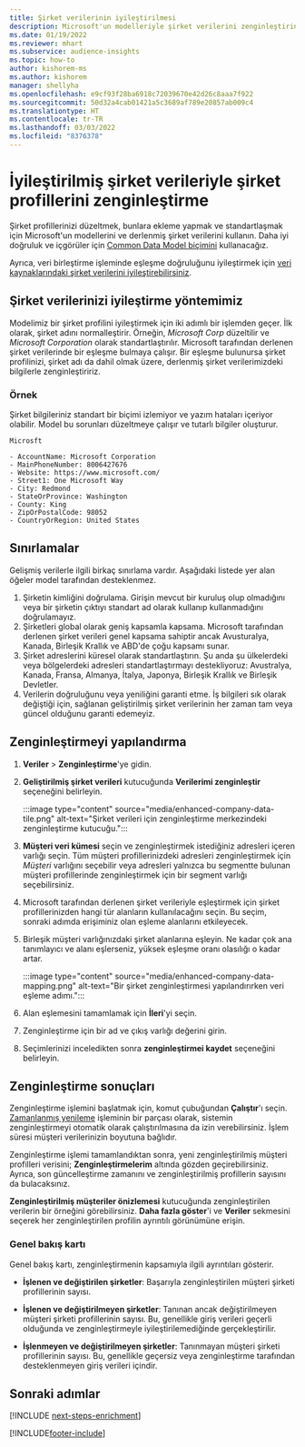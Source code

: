 ```yaml
---
title: Şirket verilerinin iyileştirilmesi
description: Microsoft'un modelleriyle şirket verilerini zenginleştirin ve normalleştirin.
ms.date: 01/19/2022
ms.reviewer: mhart
ms.subservice: audience-insights
ms.topic: how-to
author: kishorem-ms
ms.author: kishorem
manager: shellyha
ms.openlocfilehash: e9cf93f28ba6918c72039670e42d26c8aaa7f922
ms.sourcegitcommit: 50d32a4cab01421a5c3689af789e20857ab009c4
ms.translationtype: HT
ms.contentlocale: tr-TR
ms.lasthandoff: 03/03/2022
ms.locfileid: "8376378"
---
```

# <a name="enrichment-of-company-profiles-with-enhanced-company-data"></a>İyileştirilmiş şirket verileriyle şirket profillerini zenginleştirme

Şirket profillerinizi düzeltmek, bunlara ekleme yapmak ve standartlaşmak için Microsoft'un modellerini ve derlenmiş şirket verilerini kullanın. Daha iyi doğruluk ve içgörüler için [Common Data Model biçimini](/common-data-model/schema/core/applicationcommon/account) kullanacağız.

Ayrıca, veri birleştirme işleminde eşleşme doğruluğunu iyileştirmek için [veri kaynaklarındaki şirket verilerini iyileştirebilirsiniz](data-sources-enrichment.md). 

## <a name="how-we-enhance-company-data"></a>Şirket verilerinizi iyileştirme yöntemimiz

Modelimiz bir şirket profilini iyileştirmek için iki adımlı bir işlemden geçer. İlk olarak, şirket adını normalleştirir. Örneğin, *Microsoft Corp* düzeltilir ve *Microsoft Corporation* olarak standartlaştırılır. Microsoft tarafından derlenen şirket verilerinde bir eşleşme bulmaya çalışır. Bir eşleşme bulunursa şirket profilinizi, şirket adı da dahil olmak üzere, derlenmiş şirket verilerimizdeki bilgilerle zenginleştiririz.


### <a name="example"></a>Örnek

Şirket bilgileriniz standart bir biçimi izlemiyor ve yazım hataları içeriyor olabilir. Model bu sorunları düzeltmeye çalışır ve tutarlı bilgiler oluşturur.

```Input
Microsft
```

```Output
- AccountName: Microsoft Corporation
- MainPhoneNumber: 8006427676
- Website: https://www.microsoft.com/
- Street1: One Microsoft Way
- City: Redmond
- StateOrProvince: Washington
- County: King
- ZipOrPostalCode: 98052
- CountryOrRegion: United States
```

## <a name="limitations"></a>Sınırlamalar

Gelişmiş verilerle ilgili birkaç sınırlama vardır. Aşağıdaki listede yer alan öğeler model tarafından desteklenmez.

1.  Şirketin kimliğini doğrulama. Girişin mevcut bir kuruluş olup olmadığını veya bir şirketin çıktıyı standart ad olarak kullanıp kullanmadığını doğrulamayız.
2.  Şirketleri global olarak geniş kapsamla kapsama. Microsoft tarafından derlenen şirket verileri genel kapsama sahiptir ancak Avusturalya, Kanada, Birleşik Krallık ve ABD'de çoğu kapsamı sunar.
3.  Şirket adreslerini küresel olarak standartlaştırın. Şu anda şu ülkelerdeki veya bölgelerdeki adresleri standartlaştırmayı destekliyoruz: Avustralya, Kanada, Fransa, Almanya, İtalya, Japonya, Birleşik Krallık ve Birleşik Devletler.
4.  Verilerin doğruluğunu veya yeniliğini garanti etme. İş bilgileri sık olarak değiştiği için, sağlanan geliştirilmiş şirket verilerinin her zaman tam veya güncel olduğunu garanti edemeyiz.

## <a name="configure-the-enrichment"></a>Zenginleştirmeyi yapılandırma

1. **Veriler** > **Zenginleştirme**'ye gidin.

1. **Geliştirilmiş şirket verileri** kutucuğunda **Verilerimi zenginleştir** seçeneğini belirleyin.

   :::image type="content" source="media/enhanced-company-data-tile.png" alt-text="Şirket verileri için zenginleştirme merkezindeki zenginleştirme kutucuğu.":::

1. **Müşteri veri kümesi** seçin ve zenginleştirmek istediğiniz adresleri içeren varlığı seçin. Tüm müşteri profillerinizdeki adresleri zenginleştirmek için *Müşteri* varlığını seçebilir veya adresleri yalnızca bu segmentte bulunan müşteri profillerinde zenginleştirmek için bir segment varlığı seçebilirsiniz.

1. Microsoft tarafından derlenen şirket verileriyle eşleştirmek için şirket profillerinizden hangi tür alanların kullanılacağını seçin. Bu seçim, sonraki adımda erişiminiz olan eşleme alanlarını etkileyecek.

1.  Birleşik müşteri varlığınızdaki şirket alanlarına eşleyin. Ne kadar çok ana tanımlayıcı ve alanı eşlerseniz, yüksek eşleşme oranı olasılığı o kadar artar.

    :::image type="content" source="media/enhanced-company-data-mapping.png" alt-text="Bir şirket zenginleştirmesi yapılandırırken veri eşleme adımı.":::

1. Alan eşlemesini tamamlamak için **İleri**'yi seçin.

1. Zenginleştirme için bir ad ve çıkış varlığı değerini girin.

1. Seçimlerinizi inceledikten sonra **zenginleştirmei kaydet** seçeneğini belirleyin.

## <a name="enrichment-results"></a>Zenginleştirme sonuçları

Zenginleştirme işlemini başlatmak için, komut çubuğundan **Çalıştır**'ı seçin. [Zamanlanmış yenileme](system.md#schedule-tab) işleminin bir parçası olarak, sistemin zenginleştirmeyi otomatik olarak çalıştırılmasına da izin verebilirsiniz. İşlem süresi müşteri verilerinizin boyutuna bağlıdır.

Zenginleştirme işlemi tamamlandıktan sonra, yeni zenginleştirilmiş müşteri profilleri verisini; **Zenginleştirmelerim** altında gözden geçirebilirsiniz. Ayrıca, son güncelleştirme zamanını ve zenginleştirilmiş profillerin sayısını da bulacaksınız.

**Zenginleştirilmiş müşteriler önizlemesi** kutucuğunda zenginleştirilen verilerin bir örneğini görebilirsiniz. **Daha fazla göster**'i ve **Veriler** sekmesini seçerek her zenginleştirilen profilin ayrıntılı görünümüne erişin.

### <a name="overview-card"></a>Genel bakış kartı

Genel bakış kartı, zenginleştirmenin kapsamıyla ilgili ayrıntıları gösterir. 

* **İşlenen ve değiştirilen şirketler**: Başarıyla zenginleştirilen müşteri şirketi profillerinin sayısı.

* **İşlenen ve değiştirilmeyen şirketler**: Tanınan ancak değiştirilmeyen müşteri şirketi profillerinin sayısı. Bu, genellikle giriş verileri geçerli olduğunda ve zenginleştirmeyle iyileştirilemediğinde gerçekleştirilir.

* **İşlenmeyen ve değiştirilmeyen şirketler**: Tanınmayan müşteri şirketi profillerinin sayısı. Bu, genellikle geçersiz veya zenginleştirme tarafından desteklenmeyen giriş verileri içindir.

## <a name="next-steps"></a>Sonraki adımlar

[!INCLUDE [next-steps-enrichment](../includes/next-steps-enrichment.md)]

[!INCLUDE[footer-include](../includes/footer-banner.md)]
